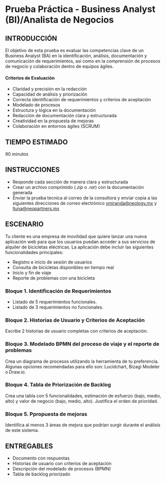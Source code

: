 # Prueba Práctica - Business Analyst (BI)/Analista de Negocios

## INTRODUCCIÓN
El objetivo de esta prueba es evaluar las competencias clave de un Business Analyst (BA) en la identificación, análisis, documentación y comunicación de requerimientos, así como en la comprensión de procesos de negocio y colaboración dentro de equipos ágiles.

#### Criterios de Evaluación
* Claridad y precisión en la redacción
* Capacidad de análisis y priorización
* Correcta identificación de requerimientos y criterios de aceptación
* Modelado de procesos
* Estructura y lógica en la documentación
* Redacción de documentación clara y estructurada
* Creatividad en la propuesta de mejoras
* Colaboración en entornos ágiles (SCRUM)

 ## TIEMPO ESTIMADO
 90 minutos

## INSTRUCCIONES
* Responde cada sección de manera clara y estructurada
* Crear un archivo comprimido (_.zip_ o _.rar_) con la documentación generada
* Enviar la prueba tecnica al correo de la consultora y enviar copia a las siguientes direcciones de correo electrónico vmiranda@neology.mx y lluna@neopartners.mx

## ESCENARIO 
Tu cliente es una empresa de movilidad que quiere lanzar una nueva aplicación web para que los usuarios puedan acceder a sus servicios de alquiler de bicicletas eléctricas. La aplicación debe incluir las siguientes funcionalidades principales:
* Registro e inicio de sesión de usuarios
* Consulta de bicicletas disponibles en tiempo real
* Inicio y fin de viaje
* Reporte de problemas con una bicicleta

### Bloque 1. Identificación de Requerimientos
* Listado de 5 requerimientos funcionales.
* Listado de 3 requerimientos no funcionales.

### Bloque 2. Historias de Usuario y Criterios de Aceptación
Escribe 2 historias de usuario completas con criterios de aceptación.

### Bloque 3. Modelado BPMN del proceso de viaje y el reporte de problemas
Crea un diagrama de procesos utilizando la herramienta de tu preferencia. Algunas opciones recomendadas para ello son: Lucidchart, Bizagi Modeler o Draw.io.

### Bloque 4. Tabla de Priorización de Backlog
Crea una tabla con 5 funcionalidades, estimación de esfuerzo (bajo, medio, alto) y valor de negocio (bajo, medio, alto). Justifica el orden de prioridad.

### Bloque 5. Ppropuesta de mejoras
Identifica al menos 3 áreas de mejora que podrían surgir durante el análisis de este sistema.

## ENTREGABLES 
* Documento con respuestas
* Historias de usuario con criterios de aceptación
* Descripción del modelado de procesos (BPMN)
* Tabla de backlog priorizado
   
